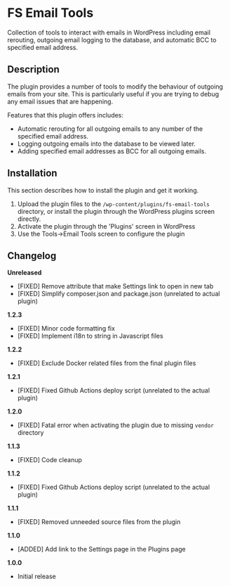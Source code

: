 # FS Email Tools #

Collection of tools to interact with emails in WordPress including email rerouting, outgoing email logging to the database, and automatic BCC to specified email address.

## Description ##

The plugin provides a number of tools to modify the behaviour of outgoing emails from your site. This is particularly useful if you are trying to debug any email issues that are happening.

Features that this plugin offers includes:

* Automatic rerouting for all outgoing emails to any number of the specified email address.
* Logging outgoing emails into the database to be viewed later.
* Adding specified email addresses as BCC for all outgoing emails.

## Installation ##

This section describes how to install the plugin and get it working.

1. Upload the plugin files to the `/wp-content/plugins/fs-email-tools` directory, or install the plugin through the WordPress plugins screen directly.
2. Activate the plugin through the 'Plugins' screen in WordPress
3. Use the Tools->Email Tools screen to configure the plugin

## Changelog ##

**Unreleased**

* [FIXED] Remove attribute that make Settings link to open in new tab
* [FIXED] Simplify composer.json and package.json (unrelated to actual plugin)

**1.2.3**

* [FIXED] Minor code formatting fix
* [FIXED] Implement i18n to string in Javascript files

**1.2.2**

* [FIXED] Exclude Docker related files from the final plugin files

**1.2.1**

* [FIXED] Fixed Github Actions deploy script (unrelated to the actual plugin)

**1.2.0**

* [FIXED] Fatal error when activating the plugin due to missing `vendor` directory

**1.1.3**

* [FIXED] Code cleanup

**1.1.2**

* [FIXED] Fixed Github Actions deploy script (unrelated to the actual plugin)

**1.1.1**

* [FIXED] Removed unneeded source files from the plugin

**1.1.0**

* [ADDED] Add link to the Settings page in the Plugins page

**1.0.0**

* Initial release
